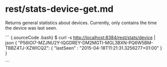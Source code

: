 # rest/stats-device-get.md

Returns general statistics about devices. Currently, only contains the time the device was last seen.

\`\`\` {.sourceCode .bash} $ curl -s [http://localhost:8384/rest/stats/device](http://localhost:8384/rest/stats/device) \| json { "P56IOI7-MZJNU2Y-IQGDREY-DM2MGTI-MGL3BXN-PQ6W5BM-TBBZ4TJ-XZWICQ2": { "lastSeen" : "2015-04-18T11:21:31.3256277+01:00" } }

\`\`\`

